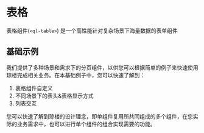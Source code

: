 # 表格 <Badge type="in"></Badge>
表格组件(`<ql-table>`) 是一个高性能针对复杂场景下海量数据的表单组件

<demo src="./code/table-base.vue" desc="琼楼提供多种场景下的表格和分页组件，适用于大量数据加载和管理，在基础表格组件中，您可以通过 `page-num` 传递表格一页显示的数量，也可以通过 `page-hig` 调整表格的高度，以及是否使用 **滚轮加载** 的功能。" title="基础表格" name="page-num & con-hig"></demo>

## 基础示例
我们提供了多种场景和需求下的分页组件，以供您可以根据简单的例子来快速使用琼楼完成相关业务。在本基础例子中，您可以快速了解到：

1. 表格组件自定义
2. 不同场景下的表头&表格显示方式
3. 列表交互

您可以快速了解到琼楼的设计理念，即单组件复用所共同组成的多个组件，在您实际的业务需求中，也可以进行单个组件的组合实现需要的功能。

<demo src="./code/table-paging.vue" desc="表格组件提供了多种方式供您自定义**表头**的显示方式，您可以进行固定也可以进行对表头的高度和功能的自定义。" title="固定及附加功能" name="paging"></demo>
